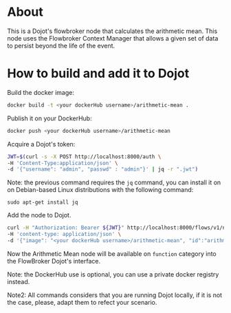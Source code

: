 # About

This is a Dojot's flowbroker node that calculates the arithmetic mean.
This node uses the Flowbroker Context Manager that allows a given set of data to persist beyond the life of the event.

# How to build and add it to Dojot

Build the docker image:
```sh
docker build -t <your dockerHub username>/arithmetic-mean .
```

Publish it on your DockerHub:
```sh
docker push <your dockerHub username>/arithmetic-mean
```

Acquire a Dojot's token:
```sh
JWT=$(curl -s -X POST http://localhost:8000/auth \
-H 'Content-Type:application/json' \
-d '{"username": "admin", "passwd" : "admin"}' | jq -r ".jwt")
```

Note: the previous command requires the `jq` command, you can install it on on Debian-based Linux distributions with the following command:
```
sudo apt-get install jq
```

Add the node to Dojot.
```sh
curl -H "Authorization: Bearer ${JWT}" http://localhost:8000/flows/v1/node \
-H 'content-type: application/json' \
-d '{"image": "<your dockerHub username>/arithmetic-mean", "id":"arithmetic-mean"}'
```

Now the Arithmetic Mean node will be available on `function` category into the FlowBroker Dojot's interface.

Note: the DockerHub use is optional, you can use a private docker registry instead.

Note2: All commands considers that you are running Dojot locally, if it is not
the case, please, adapt them to refect your scenario.